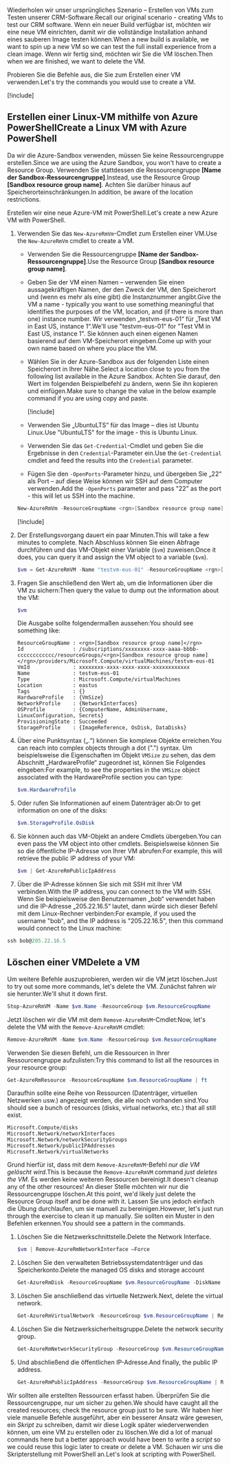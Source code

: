 <span data-ttu-id="dfec1-101">Wiederholen wir unser ursprüngliches Szenario – Erstellen von VMs zum Testen unserer CRM-Software.</span><span class="sxs-lookup"><span data-stu-id="dfec1-101">Recall our original scenario - creating VMs to test our CRM software.</span></span> <span data-ttu-id="dfec1-102">Wenn ein neuer Build verfügbar ist, möchten wir eine neue VM einrichten, damit wir die vollständige Installation anhand eines sauberen Image testen können.</span><span class="sxs-lookup"><span data-stu-id="dfec1-102">When a new build is available, we want to spin up a new VM so we can test the full install experience from a clean image.</span></span> <span data-ttu-id="dfec1-103">Wenn wir fertig sind, möchten wir Sie die VM löschen.</span><span class="sxs-lookup"><span data-stu-id="dfec1-103">Then when we are finished, we want to delete the VM.</span></span>

<span data-ttu-id="dfec1-104">Probieren Sie die Befehle aus, die Sie zum Erstellen einer VM verwenden.</span><span class="sxs-lookup"><span data-stu-id="dfec1-104">Let's try the commands you would use to create a VM.</span></span>

<!-- Activate the sandbox -->
[!include[](../../../includes/azure-sandbox-activate.md)]

## <a name="create-a-linux-vm-with-azure-powershell"></a><span data-ttu-id="dfec1-105">Erstellen einer Linux-VM mithilfe von Azure PowerShell</span><span class="sxs-lookup"><span data-stu-id="dfec1-105">Create a Linux VM with Azure PowerShell</span></span>

<span data-ttu-id="dfec1-106">Da wir die Azure-Sandbox verwenden, müssen Sie keine Ressourcengruppe erstellen.</span><span class="sxs-lookup"><span data-stu-id="dfec1-106">Since we are using the Azure Sandbox, you won't have to create a Resource Group.</span></span> <span data-ttu-id="dfec1-107">Verwenden Sie stattdessen die Ressourcengruppe **<rgn>[Name der Sandbox-Ressourcengruppe]</rgn>**.</span><span class="sxs-lookup"><span data-stu-id="dfec1-107">Instead, use the Resource Group **<rgn>[Sandbox resource group name]</rgn>**.</span></span> <span data-ttu-id="dfec1-108">Achten Sie darüber hinaus auf Speicherorteinschränkungen.</span><span class="sxs-lookup"><span data-stu-id="dfec1-108">In addition, be aware of the location restrictions.</span></span>

<span data-ttu-id="dfec1-109">Erstellen wir eine neue Azure-VM mit PowerShell.</span><span class="sxs-lookup"><span data-stu-id="dfec1-109">Let's create a new Azure VM with PowerShell.</span></span>

1. <span data-ttu-id="dfec1-110">Verwenden Sie das `New-AzureRmVm`-Cmdlet zum Erstellen einer VM.</span><span class="sxs-lookup"><span data-stu-id="dfec1-110">Use the `New-AzureRmVm` cmdlet to create a VM.</span></span>
    - <span data-ttu-id="dfec1-111">Verwenden Sie die Ressourcengruppe **<rgn>[Name der Sandbox-Ressourcengruppe]</rgn>**.</span><span class="sxs-lookup"><span data-stu-id="dfec1-111">Use the Resource Group **<rgn>[Sandbox resource group name]</rgn>**.</span></span>
    - <span data-ttu-id="dfec1-112">Geben Sie der VM einen Namen – verwenden Sie einen aussagekräftigen Namen, der den Zweck der VM, den Speicherort und (wenn es mehr als eine gibt) die Instanznummer angibt.</span><span class="sxs-lookup"><span data-stu-id="dfec1-112">Give the VM a name - typically you want to use something meaningful that identifies the purposes of the VM, location, and (if there is more than one) instance number.</span></span> <span data-ttu-id="dfec1-113">Wir verwenden „testvm-eus-01“ für „Test VM in East US, instance 1“.</span><span class="sxs-lookup"><span data-stu-id="dfec1-113">We'll use "testvm-eus-01" for "Test VM in East US, instance 1".</span></span> <span data-ttu-id="dfec1-114">Sie können auch einen eigenen Namen basierend auf dem VM-Speicherort eingeben.</span><span class="sxs-lookup"><span data-stu-id="dfec1-114">Come up with your own name based on where you place the VM.</span></span>
    - <span data-ttu-id="dfec1-115">Wählen Sie in der Azure-Sandbox aus der folgenden Liste einen Speicherort in Ihrer Nähe.</span><span class="sxs-lookup"><span data-stu-id="dfec1-115">Select a location close to you from the following list available in the Azure Sandbox.</span></span> <span data-ttu-id="dfec1-116">Achten Sie darauf, den Wert im folgenden Beispielbefehl zu ändern, wenn Sie ihn kopieren und einfügen.</span><span class="sxs-lookup"><span data-stu-id="dfec1-116">Make sure to change the value in the below example command if you are using copy and paste.</span></span>

        [!include[](../../../includes/azure-sandbox-regions-note.md)]

    - <span data-ttu-id="dfec1-117">Verwenden Sie „UbuntuLTS“ für das Image – dies ist Ubuntu Linux.</span><span class="sxs-lookup"><span data-stu-id="dfec1-117">Use "UbuntuLTS" for the image - this is Ubuntu Linux.</span></span>
    - <span data-ttu-id="dfec1-118">Verwenden Sie das `Get-Credential`-Cmdlet und geben Sie die Ergebnisse in den `Credential`-Parameter ein.</span><span class="sxs-lookup"><span data-stu-id="dfec1-118">Use the `Get-Credential` cmdlet and feed the results into the `Credential` parameter.</span></span>
    - <span data-ttu-id="dfec1-119">Fügen Sie den `-OpenPorts`-Parameter hinzu, und übergeben Sie „22“ als Port – auf diese Weise können wir SSH auf dem Computer verwenden.</span><span class="sxs-lookup"><span data-stu-id="dfec1-119">Add the `-OpenPorts` parameter and pass "22" as the port - this will let us SSH into the machine.</span></span>
 
    ```powershell
    New-AzureRmVm -ResourceGroupName <rgn>[Sandbox resource group name]</rgn> -Name "testvm-eus-01" -Credential (Get-Credential) -Location "East US" -Image UbuntuLTS -OpenPorts 22
    ```

    [!include[](../../../includes/azure-cloudshell-copy-paste-tip.md)]
    
1. <span data-ttu-id="dfec1-120">Der Erstellungsvorgang dauert ein paar Minuten.</span><span class="sxs-lookup"><span data-stu-id="dfec1-120">This will take a few minutes to complete.</span></span> <span data-ttu-id="dfec1-121">Nach Abschluss können Sie einen Abfrage durchführen und das VM-Objekt einer Variable (`$vm`) zuweisen.</span><span class="sxs-lookup"><span data-stu-id="dfec1-121">Once it does, you can query it and assign the VM object to a variable (`$vm`).</span></span>

    ```powershell
    $vm = Get-AzureRmVM -Name "testvm-eus-01" -ResourceGroupName <rgn>[Sandbox resource group name]</rgn>
    ```
    
1. <span data-ttu-id="dfec1-122">Fragen Sie anschließend den Wert ab, um die Informationen über die VM zu sichern:</span><span class="sxs-lookup"><span data-stu-id="dfec1-122">Then query the value to dump out the information about the VM:</span></span>

    ```powershell
    $vm
    ```

    <span data-ttu-id="dfec1-123">Die Ausgabe sollte folgendermaßen aussehen:</span><span class="sxs-lookup"><span data-stu-id="dfec1-123">You should see something like:</span></span>

    ```output
    ResourceGroupName : <rgn>[Sandbox resource group name]</rgn>
    Id                : /subscriptions/xxxxxxxx-xxxx-aaaa-bbbb-cccccccccccc/resourceGroups/<rgn>[Sandbox resource group name]</rgn>/providers/Microsoft.Compute/virtualMachines/testvm-eus-01
    VmId              : xxxxxxxx-xxxx-xxxx-xxxx-xxxxxxxxxxxx
    Name              : testvm-eus-01
    Type              : Microsoft.Compute/virtualMachines
    Location          : eastus
    Tags              : {}
    HardwareProfile   : {VmSize}
    NetworkProfile    : {NetworkInterfaces}
    OSProfile         : {ComputerName, AdminUsername, LinuxConfiguration, Secrets}
    ProvisioningState : Succeeded
    StorageProfile    : {ImageReference, OsDisk, DataDisks}
    ```
    
1. <span data-ttu-id="dfec1-124">Über eine Punktsyntax („.“) können Sie komplexe Objekte erreichen.</span><span class="sxs-lookup"><span data-stu-id="dfec1-124">You can reach into complex objects through a dot (".") syntax.</span></span> <span data-ttu-id="dfec1-125">Um beispielsweise die Eigenschaften im Objekt `VMSize` zu sehen, das dem Abschnitt „HardwareProfile“ zugeordnet ist, können Sie Folgendes eingeben:</span><span class="sxs-lookup"><span data-stu-id="dfec1-125">For example, to see the properties in the `VMSize` object associated with the HardwareProfile section you can type:</span></span>

    ```powershell
    $vm.HardwareProfile
    ```

1. <span data-ttu-id="dfec1-126">Oder rufen Sie Informationen auf einem Datenträger ab:</span><span class="sxs-lookup"><span data-stu-id="dfec1-126">Or to get information on one of the disks:</span></span>

    ```powershell
    $vm.StorageProfile.OsDisk
    ```

1. <span data-ttu-id="dfec1-127">Sie können auch das VM-Objekt an andere Cmdlets übergeben.</span><span class="sxs-lookup"><span data-stu-id="dfec1-127">You can even pass the VM object into other cmdlets.</span></span> <span data-ttu-id="dfec1-128">Beispielsweise können Sie so die öffentliche IP-Adresse von Ihrer VM abrufen:</span><span class="sxs-lookup"><span data-stu-id="dfec1-128">For example, this will retrieve the public IP address of your VM:</span></span>

    ```powershell
    $vm | Get-AzureRmPublicIpAddress
    ```

1. <span data-ttu-id="dfec1-129">Über die IP-Adresse können Sie sich mit SSH mit Ihrer VM verbinden.</span><span class="sxs-lookup"><span data-stu-id="dfec1-129">With the IP address, you can connect to the VM with SSH.</span></span> <span data-ttu-id="dfec1-130">Wenn Sie beispielsweise den Benutzernamen „bob“ verwendet haben und die IP-Adresse „205.22.16.5“ lautet, dann würde sich dieser Befehl mit dem Linux-Rechner verbinden:</span><span class="sxs-lookup"><span data-stu-id="dfec1-130">For example, if you used the username "bob", and the IP address is "205.22.16.5", then this command would connect to the Linux machine:</span></span>

```powershell
ssh bob@205.22.16.5
```

## <a name="delete-a-vm"></a><span data-ttu-id="dfec1-131">Löschen einer VM</span><span class="sxs-lookup"><span data-stu-id="dfec1-131">Delete a VM</span></span>

<span data-ttu-id="dfec1-132">Um weitere Befehle auszuprobieren, werden wir die VM jetzt löschen.</span><span class="sxs-lookup"><span data-stu-id="dfec1-132">Just to try out some more commands, let's delete the VM.</span></span> <span data-ttu-id="dfec1-133">Zunächst fahren wir sie herunter.</span><span class="sxs-lookup"><span data-stu-id="dfec1-133">We'll shut it down first.</span></span>

```powershell
Stop-AzureRmVM -Name $vm.Name -ResourceGroup $vm.ResourceGroupName
```

<span data-ttu-id="dfec1-134">Jetzt löschen wir die VM mit dem `Remove-AzureRmVM`-Cmdlet:</span><span class="sxs-lookup"><span data-stu-id="dfec1-134">Now, let's delete the VM with the `Remove-AzureRmVM` cmdlet:</span></span>

```powershell
Remove-AzureRmVM -Name $vm.Name -ResourceGroup $vm.ResourceGroupName
```

<span data-ttu-id="dfec1-135">Verwenden Sie diesen Befehl, um die Ressourcen in Ihrer Ressourcengruppe aufzulisten:</span><span class="sxs-lookup"><span data-stu-id="dfec1-135">Try this command to list all the resources in your resource group:</span></span>

```powershell
Get-AzureRmResource -ResourceGroupName $vm.ResourceGroupName | ft
```

<span data-ttu-id="dfec1-136">Daraufhin sollte eine Reihe von Ressourcen (Datenträger, virtuellen Netzwerken usw.) angezeigt werden, die alle noch vorhanden sind.</span><span class="sxs-lookup"><span data-stu-id="dfec1-136">You should see a bunch of resources (disks, virtual networks, etc.) that all still exist.</span></span> 

```output
Microsoft.Compute/disks
Microsoft.Network/networkInterfaces
Microsoft.Network/networkSecurityGroups
Microsoft.Network/publicIPAddresses
Microsoft.Network/virtualNetworks
```

<span data-ttu-id="dfec1-137">Grund hierfür ist, dass mit dem `Remove-AzureRmVM`-Befehl _nur die VM gelöscht wird_.</span><span class="sxs-lookup"><span data-stu-id="dfec1-137">This is because the `Remove-AzureRmVM` command _just deletes the VM_.</span></span> <span data-ttu-id="dfec1-138">Es werden keine weiteren Ressourcen bereinigt.</span><span class="sxs-lookup"><span data-stu-id="dfec1-138">It doesn't cleanup any of the other resources!</span></span> <span data-ttu-id="dfec1-139">An dieser Stelle möchten wir nur die Ressourcengruppe löschen.</span><span class="sxs-lookup"><span data-stu-id="dfec1-139">At this point, we'd likely just delete the Resource Group itself and be done with it.</span></span> <span data-ttu-id="dfec1-140">Lassen Sie uns jedoch einfach die Übung durchlaufen, um sie manuell zu bereinigen.</span><span class="sxs-lookup"><span data-stu-id="dfec1-140">However, let's just run through the exercise to clean it up manually.</span></span> <span data-ttu-id="dfec1-141">Sie sollten ein Muster in den Befehlen erkennen.</span><span class="sxs-lookup"><span data-stu-id="dfec1-141">You should see a pattern in the commands.</span></span>

1. <span data-ttu-id="dfec1-142">Löschen Sie die Netzwerkschnittstelle.</span><span class="sxs-lookup"><span data-stu-id="dfec1-142">Delete the Network Interface.</span></span>

    ```powershell
    $vm | Remove-AzureRmNetworkInterface –Force
    ```
    
1. <span data-ttu-id="dfec1-143">Löschen Sie den verwalteten Betriebssystemdatenträger und das Speicherkonto.</span><span class="sxs-lookup"><span data-stu-id="dfec1-143">Delete the managed OS disks and storage account</span></span>

    ```powershell
    Get-AzureRmDisk -ResourceGroupName $vm.ResourceGroupName -DiskName $vm.StorageProfile.OSDisk.Name | Remove-AzureRmDisk -Force
    ```

1. <span data-ttu-id="dfec1-144">Löschen Sie anschließend das virtuelle Netzwerk.</span><span class="sxs-lookup"><span data-stu-id="dfec1-144">Next, delete the virtual network.</span></span>

    ```powershell
    Get-AzureRmVirtualNetwork -ResourceGroup $vm.ResourceGroupName | Remove-AzureRmVirtualNetwork -Force
    ```

1. <span data-ttu-id="dfec1-145">Löschen Sie die Netzwerksicherheitsgruppe.</span><span class="sxs-lookup"><span data-stu-id="dfec1-145">Delete the network security group.</span></span>

    ```powershell
    Get-AzureRmNetworkSecurityGroup -ResourceGroup $vm.ResourceGroupName | Remove-AzureRmNetworkSecurityGroup -Force
    ```

1. <span data-ttu-id="dfec1-146">Und abschließend die öffentlichen IP-Adresse.</span><span class="sxs-lookup"><span data-stu-id="dfec1-146">And finally, the public IP address.</span></span>

    ```powershell
    Get-AzureRmPublicIpAddress -ResourceGroup $vm.ResourceGroupName | Remove-AzureRmPublicIpAddress -Force
    ```

<span data-ttu-id="dfec1-147">Wir sollten alle erstellten Ressourcen erfasst haben. Überprüfen Sie die Ressourcengruppe, nur um sicher zu gehen.</span><span class="sxs-lookup"><span data-stu-id="dfec1-147">We should have caught all the created resources; check the resource group just to be sure.</span></span> <span data-ttu-id="dfec1-148">Wir haben hier viele manuelle Befehle ausgeführt, aber ein besserer Ansatz wäre gewesen, ein _Skript_ zu schreiben, damit wir diese Logik später wiederverwenden können, um eine VM zu erstellen oder zu löschen.</span><span class="sxs-lookup"><span data-stu-id="dfec1-148">We did a lot of manual commands here but a better approach would have been to write a _script_ so we could reuse this logic later to create or delete a VM.</span></span> <span data-ttu-id="dfec1-149">Schauen wir uns die Skripterstellung mit PowerShell an.</span><span class="sxs-lookup"><span data-stu-id="dfec1-149">Let's look at scripting with PowerShell.</span></span>